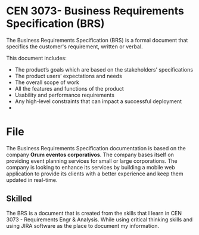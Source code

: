 # CEN 3073- Business Requirements Specification (BRS)

The Business Requirements Specification (BRS) is a formal document that specifics the customer's requirement, written or verbal. 

This document includes:
- The product’s goals which are based on the stakeholders’ specifications
- The product users’ expectations and needs
- The overall scope of work
- All the features and functions of the product
- Usability and performance requirements
- Any high-level constraints that can impact a successful deployment
- 
# File

The Business Requirements Specification documentation is based on the company  **Orum eventos corporativos**. The company bases itself on providing event planning services for small or large corporations. The company is looking to enhance its services by building a mobile web application to provide its clients with a better experience and keep them updated in real-time. 

## Skilled 

The BRS is a document that is created from the skills that I learn in CEN 3073 - Requirements Engr & Analysis.  While using critical thinking skills and using JIRA software as the place to document my information.
